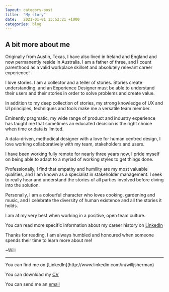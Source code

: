 ```yaml
---
layout: category-post
title:  "My story"
date:   2021-01-01 13:52:21 +1000
categories: blog
---
```


<h2>A bit more about me</h2>

Originally from Austin, Texas, I have also lived in Ireland and England and now permanently reside in Australia. I am a father of three, and I count parenthood as a valid workplace skillset and absolutely relevant career experience!

I love stories. I am a collector and a teller of stories. Stories create understanding, and an Experience Designer must be able to understand their users and their stories in order to solve problems and create value. 

In addition to my deep collection of stories, my strong knowledge of UX and UI principles, techniques and tools make me a versatile team member. 

Eminently pragmatic, my wide range of product and industry experience has taught me that sometimes an educated decision is the right choice when time or data is limited. 

A data-driven, methodical designer with a love for human centred design, I love working collaboratively with my team, stakeholders and users. 

I have been working fully remote for nearly three years now, I pride myself on being able to adapt to a myriad of working styles to get things done. 

Professionally, I find that empathy and humility are my most valuable qualities, and I am known as a specialist in stakeholder management. I seek to really hear and understand the stories of all parties involved before diving into the solution.

Personally, I am a colourful character who loves cooking, gardening and music, and I celebrate the diversity of human existence and all the stories it holds. 

I am at my very best when working in a positive, open team culture. 

You can read more specific information about my career history on [LinkedIn](http://www.linkedin.com/in/willjsherman)

Thanks for reading, I am always humbled and honoured when someone spends their time to learn more about me!

~Will
<hr>
You can find me on [LinkedIn](http://www.linkedin.com/in/willjsherman)

You can download my [CV](../Will_Sherman_resume.pdf)

You can send me an [email](mailto:Will@willjsherman.com)